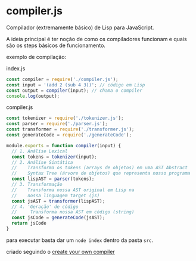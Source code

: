 # compiler.js

Compilador (extremamente básico) de Lisp para JavaScript.

A ideia principal é ter noção de como os compiladores funcionam e quais são os
steps básicos de funcionamento.

exemplo de compilação:

index.js
```js
const compiler = require('./compiler.js');
const input = '(add 2 (sub 4 3))'; // código em Lisp
const output = compiler(input); // chama o compiler
console.log(output);
```

compiler.js
```js
const tokenizer = require('./tokenizer.js');
const parser = require('./parser.js');
const transformer = require('./transformer.js');
const generateCode = require('./generateCode');

module.exports = function compiler(input) {
  // 1. Análise Lexical
  const tokens = tokenizer(input);
  // 2. Análise Sintática
  //    Transforma os tokens (arrays de objetos) em uma AST Abstract
  //    Syntax Tree (árvore de objetos) que representa nosso programa
  const lispAST = parser(tokens);
  // 3. Transformação
  //    Transforma nossa AST original em Lisp na
  //    nossa linguagem target (js)
  const jsAST = transformer(lispAST);
  // 4. 'Geração' de código
  //     Transforma nossa AST em código (string)
  const jsCode = generateCode(jsAST);
  return jsCode
}
```

para executar basta dar um `node index` dentro da pasta `src`.

criado seguindo o [create your own compiler](https://citw.dev/tutorial/create-your-own-compiler)
